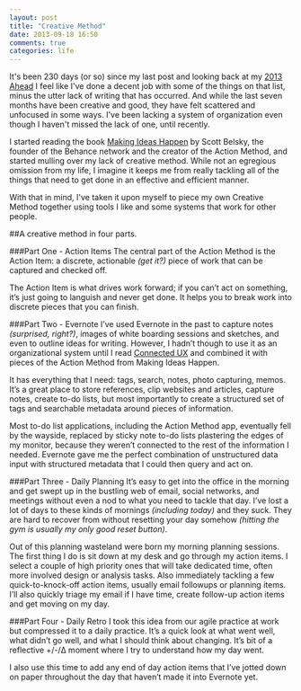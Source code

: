 ```yaml
---
layout: post
title: "Creative Method"
date: 2013-09-18 16:50
comments: true
categories: life
---
```

It's been 230 days (or so) since my last post and looking back at my [2013 Ahead](http://www.carlrnelson.com/blog/2013/01/30/2013-ahead/) I feel like I've done a decent job with some of the things on that list, minus the utter lack of writing that has occurred. And while the last seven months have been creative and good, they have felt scattered and unfocused in some ways. I've been lacking a system of organization even though I haven't missed the lack of one, until recently.

I started reading the book [Making Ideas Happen](http://www.amazon.com/Making-Ideas-Happen-Overcoming-ebook/dp/B003NX75W2/) by Scott Belsky, the founder of the Behance network and the creator of the Action Method, and started mulling over my lack of creative method. While not an egregious omission from my life, I imagine it keeps me from really tackling all of the things that need to get done in an effective and efficient manner.

With that in mind, I've taken it upon myself to piece my own Creative Method together using tools I like and some systems that work for other people.

##A creative method in four parts.

###Part One - Action Items
The central part of the Action Method is the Action Item: a discrete, actionable *(get it?)* piece of work that can be captured and checked off.

The Action Item is what drives work forward; if you can’t act on something, it’s just going to languish and never get done. It helps you to break work into discrete pieces that you can finish.

###Part Two - Evernote
I’ve used Evernote in the past to capture notes *(surprised, right?)*, images of white boarding sessions and sketches, and even to outline ideas for writing. However, I hadn’t though to use it as an organizational system until I read [Connected UX](http://alistapart.com/article/connected-ux) and combined it with pieces of the Action Method from Making Ideas Happen.

It has everything that I need: tags, search, notes, photo capturing, memos. It’s a great place to store references, clip websites and articles, capture notes, create to-do lists, but most importantly to create a structured set of tags and searchable metadata around pieces of information.

Most to-do list applications, including the Action Method app, eventually fell by the wayside, replaced by sticky note to-do lists plastering the edges of my monitor, because they weren’t connected to the rest of the information I needed. Evernote gave me the perfect combination of unstructured data input with structured metadata that I could then query and act on.

###Part Three - Daily Planning
It’s easy to get into the office in the morning and get swept up in the bustling web of email, social networks, and meetings without even a nod to what you need to tackle that day. I’ve lost a lot of days to these kinds of mornings *(including today)* and they suck. They are hard to recover from without resetting your day somehow *(hitting the gym is usually my only good reset button)*.

Out of this planning wasteland were born my morning planning sessions. The first thing I do is sit down at my desk and go through my action items. I select a couple of high priority ones that will take dedicated time, often more involved design or analysis tasks. Also immediately tackling a few quick-to-knock-off action items, usually email followups or planning items. I’ll also quickly triage my email if I have time, create follow-up action items and get moving on my day.

###Part Four - Daily Retro
I took this idea from our agile practice at work but compressed it to a daily practice. It’s a quick look at what went well, what didn’t go well, and what I should think about changing. It’s bit of a reflective +/-/Δ moment where I try to understand how my day went.

I also use this time to add any end of day action items that I’ve jotted down on paper throughout the day that haven’t made it into Evernote yet.
